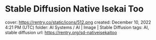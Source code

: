 # Stable Diffusion Native Isekai Too

cover: https://rentry.co/static/icons/512.png
created: December 10, 2022 4:21 PM (UTC)
folder: AI Systems / AI | Image | Stable Diffusion
tags: AI, stable diffusion
url: https://rentry.org/sd-nativeisekaitoo